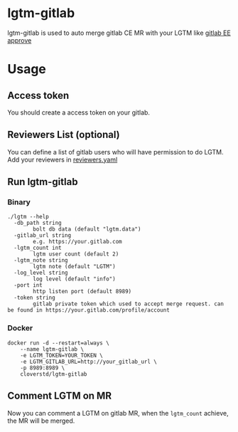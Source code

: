 # lgtm-gitlab

lgtm-gitlab is used to auto merge gitlab CE MR with your LGTM like [gitlab EE approve](https://about.gitlab.com/2015/06/16/feature-highlight-approve-merge-request/)

# Usage

## Access token

You should create a access token on your gitlab.

## Reviewers List (optional)

You can define a list of gitlab users who will have permission to do LGTM. Add your reviewers in [reviewers.yaml](https://github.com/cloverstd/lgtm-gitlab/blob/master/reviewers.yaml)

## Run lgtm-gitlab

### Binary
```shell
./lgtm --help
  -db_path string
    	bolt db data (default "lgtm.data")
  -gitlab_url string
    	e.g. https://your.gitlab.com
  -lgtm_count int
    	lgtm user count (default 2)
  -lgtm_note string
    	lgtm note (default "LGTM")
  -log_level string
    	log level (default "info")
  -port int
    	http listen port (default 8989)
  -token string
    	gitlab private token which used to accept merge request. can be found in https://your.gitlab.com/profile/account
```

### Docker

```shell
docker run -d --restart=always \
    --name lgtm-gitlab \
    -e LGTM_TOKEN=YOUR_TOKEN \
    -e LGTM_GITLAB_URL=http://your_gitlab_url \
    -p 8989:8989 \
    cloverstd/lgtm-gitlab
```

## Comment LGTM on MR

Now you can comment a LGTM on gitlab MR, when the `lgtm_count` achieve, the MR will be merged.